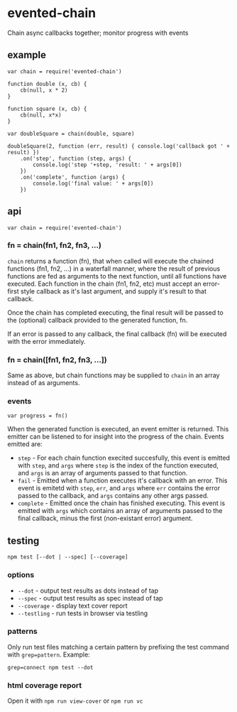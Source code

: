 # evented-chain

Chain async callbacks together; monitor progress with events

## example

```
var chain = require('evented-chain')

function double (x, cb) {
    cb(null, x * 2)
}

function square (x, cb) {
    cb(null, x*x)
}

var doubleSquare = chain(double, square)

doubleSquare(2, function (err, result) { console.log('callback got ' + result) })
    .on('step', function (step, args) {
        console.log('step '+step, 'result: ' + args[0])
    })
    .on('complete', function (args) {
        console.log('final value: ' + args[0])
    })
```

## api

```
var chain = require('evented-chain')
```

### fn = chain(fn1, fn2, fn3, ...)

`chain` returns a function (fn), that when called will execute the chained functions (fn1, fn2, ...) in a waterfall 
manner, where the result of previous functions are fed as arguments to the next function, until all functions have 
executed. Each function in the chain (fn1, fn2, etc) must accept an error-first style callback as it's last argument, and 
supply it's result to that callback. 

Once the chain has completed executing, the final result will be passed to the (optional) callback provided to the 
generated function, fn. 

If an error is passed to any callback, the final callback (fn) will be executed with the error immediately.

### fn = chain([fn1, fn2, fn3, ...])

Same as above, but chain functions may be supplied to `chain` in an array instead of as arguments.

### events

```
var progress = fn()
```

When the generated function is executed, an event emitter is returned. This emitter can be listened to for insight into 
the progress of the chain. Events emitted are:

* `step` - For each chain function execited succesfully, this event is emitted with `step`, and `args` where `step` is the 
index of the function executed, and `args` is an array of arguments passed to that function.
* `fail` - Emitted when a function executes it's callback with an error. This event is emitetd with `step`, `err`, and `args` 
where `err` contains the error passed to the callback, and `args` contains any other args passed.
* `complete` - Emitted once the chain has finished executing. This event is emitted with `args` which contains an array 
of arguments passed to the final callback, minus the first (non-existant error) argument.

## testing

`npm test [--dot | --spec] [--coverage]`

### options

* `--dot` - output test results as dots instead of tap
* `--spec` - output test results as spec instead of tap
* `--coverage` - display text cover report
* `--testling` - run tests in browser via testling 
  

### patterns

Only run test files matching a certain pattern by prefixing the 
test command with `grep=pattern`. Example:

```
grep=connect npm test --dot
```

### html coverage report

Open it with `npm run view-cover` or `npm run vc`
